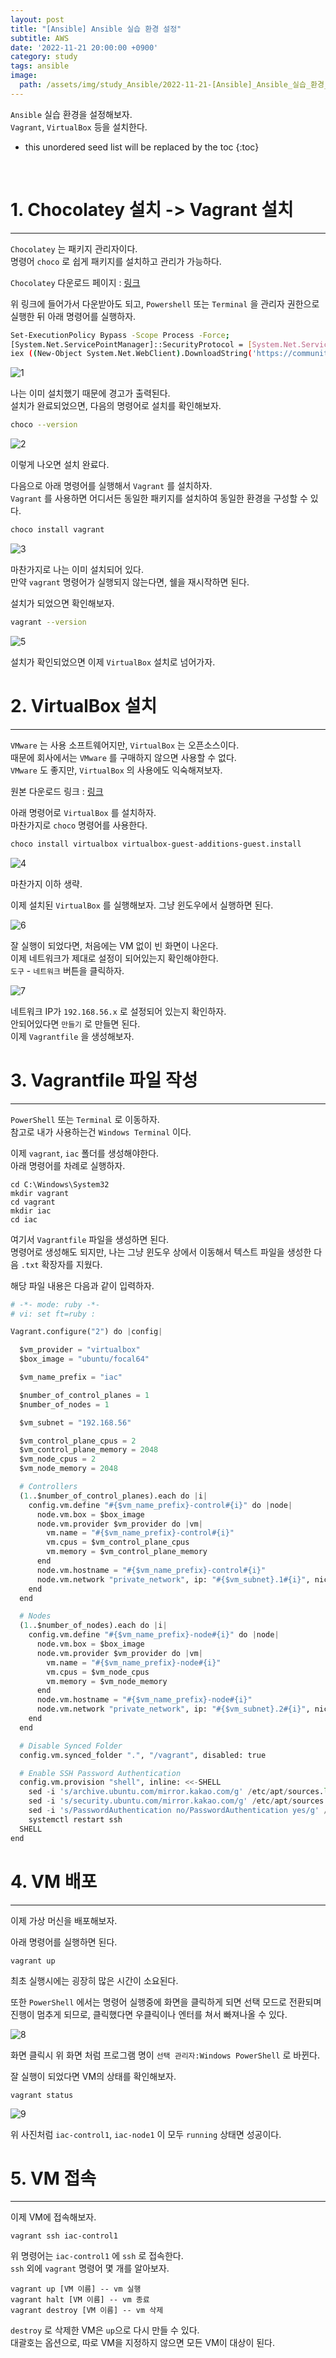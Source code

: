 ```yaml
---
layout: post
title: "[Ansible] Ansible 실습 환경 설정"
subtitle: AWS
date: '2022-11-21 20:00:00 +0900'
category: study
tags: ansible
image:
  path: /assets/img/study_Ansible/2022-11-21-[Ansible]_Ansible_실습_환경_설정/logo.png
---
```


`Ansible` 실습 환경을 설정해보자.<br>
`Vagrant`, `VirtualBox` 등을 설치한다.

<!--more-->

* this unordered seed list will be replaced by the toc
{:toc}

<br>


# 1. Chocolatey 설치 -> Vagrant 설치
---

`Chocolatey` 는 패키지 관리자이다.<br>
명령어 `choco` 로 쉽게 패키지를 설치하고 관리가 가능하다.<br>

`Chocolatey` 다운로드 페이지 : [링크](https://chocolatey.org/install)

위 링크에 들어가서 다운받아도 되고, `Powershell` 또는 `Terminal` 을 관리자 권한으로 실행한 뒤 아래 명령어를 실행하자.

```bash
Set-ExecutionPolicy Bypass -Scope Process -Force; 
[System.Net.ServicePointManager]::SecurityProtocol = [System.Net.ServicePointManager]::SecurityProtocol -bor 3072; 
iex ((New-Object System.Net.WebClient).DownloadString('https://community.chocolatey.org/install.ps1'))
```

![1](/assets/img/study_Ansible/2022-11-21-[Ansible]_Ansible_실습_환경_설정/1.png)

나는 이미 설치했기 때문에 경고가 출력된다.<br>
설치가 완료되었으면, 다음의 명령어로 설치를 확인해보자.<br>

```bash
choco --version
```

![2](/assets/img/study_Ansible/2022-11-21-[Ansible]_Ansible_실습_환경_설정/2.png)

이렇게 나오면 설치 완료다.

다음으로 아래 명령어를 실행해서 `Vagrant` 를 설치하자.<br>
`Vagrant` 를 사용하면 어디서든 동일한 패키지를 설치하여 동일한 환경을 구성할 수 있다.

```bash
choco install vagrant
```

![3](/assets/img/study_Ansible/2022-11-21-[Ansible]_Ansible_실습_환경_설정/3.png)

마찬가지로 나는 이미 설치되어 있다.<br>
만약 `vagrant` 명령어가 실행되지 않는다면, 쉘을 재시작하면 된다.<br>

설치가 되었으면 확인해보자.

```bash
vagrant --version
```

![5](/assets/img/study_Ansible/2022-11-21-[Ansible]_Ansible_실습_환경_설정/5.png)

설치가 확인되었으면 이제 `VirtualBox` 설치로 넘어가자.

# 2. VirtualBox 설치
---

`VMware` 는 사용 소프트웨어지만, `VirtualBox` 는 오픈소스이다.<br>
때문에 회사에서는 `VMware` 를 구매하지 않으면 사용할 수 없다.<br>
`VMware` 도 좋지만, `VirtualBox` 의 사용에도 익숙해져보자.

원본 다운로드 링크 : [링크](https://www.virtualbox.org/wiki/Downloads)

아래 명령어로 `VirtualBox` 를 설치하자.<br>
마찬가지로 `choco` 명령어를 사용한다.

```bash
choco install virtualbox virtualbox-guest-additions-guest.install
```

![4](/assets/img/study_Ansible/2022-11-21-[Ansible]_Ansible_실습_환경_설정/4.png)

마찬가지 이하 생략.

이제 설치된 `VirtualBox` 를 실행해보자.
그냥 윈도우에서 실행하면 된다.

![6](/assets/img/study_Ansible/2022-11-21-[Ansible]_Ansible_실습_환경_설정/6.png)

잘 실행이 되었다면, 처음에는 VM 없이 빈 화면이 나온다.<br>
이제 네트워크가 제대로 설정이 되어있는지 확인해야한다.<br>
`도구` - `네트워크` 버튼을 클릭하자.

![7](/assets/img/study_Ansible/2022-11-21-[Ansible]_Ansible_실습_환경_설정/7.png)

네트워크 IP가 `192.168.56.x` 로 설정되어 있는지 확인하자.<br>
안되어있다면 `만들기` 로 만들면 된다.<br>
이제 `Vagrantfile` 을 생성해보자.

# 3. Vagrantfile 파일 작성
---

`PowerShell` 또는 `Terminal` 로 이동하자.<br>
참고로 내가 사용하는건 `Windows Terminal` 이다.<br>

이제 `vagrant`, `iac` 폴더를 생성해야한다.<br>
아래 명령어를 차례로 실행하자.<br>

```
cd C:\Windows\System32
mkdir vagrant
cd vagrant
mkdir iac
cd iac
```

여기서 `Vagrantfile` 파일을 생성하면 된다.<br>
명령어로 생성해도 되지만, 나는 그냥 윈도우 상에서 이동해서 텍스트 파일을 생성한 다음 `.txt` 확장자를 지웠다.

해당 파일 내용은 다음과 같이 입력하자.

```Python
# -*- mode: ruby -*-
# vi: set ft=ruby :

Vagrant.configure("2") do |config|

  $vm_provider = "virtualbox"
  $box_image = "ubuntu/focal64"

  $vm_name_prefix = "iac"

  $number_of_control_planes = 1
  $number_of_nodes = 1

  $vm_subnet = "192.168.56"

  $vm_control_plane_cpus = 2
  $vm_control_plane_memory = 2048
  $vm_node_cpus = 2
  $vm_node_memory = 2048

  # Controllers
  (1..$number_of_control_planes).each do |i|
    config.vm.define "#{$vm_name_prefix}-control#{i}" do |node|
      node.vm.box = $box_image
      node.vm.provider $vm_provider do |vm|
        vm.name = "#{$vm_name_prefix}-control#{i}"
        vm.cpus = $vm_control_plane_cpus
        vm.memory = $vm_control_plane_memory
      end
      node.vm.hostname = "#{$vm_name_prefix}-control#{i}"
      node.vm.network "private_network", ip: "#{$vm_subnet}.1#{i}", nic_type: "virtio"
    end
  end

  # Nodes
  (1..$number_of_nodes).each do |i|
    config.vm.define "#{$vm_name_prefix}-node#{i}" do |node|
      node.vm.box = $box_image
      node.vm.provider $vm_provider do |vm|
        vm.name = "#{$vm_name_prefix}-node#{i}"
        vm.cpus = $vm_node_cpus
        vm.memory = $vm_node_memory
      end
      node.vm.hostname = "#{$vm_name_prefix}-node#{i}"
      node.vm.network "private_network", ip: "#{$vm_subnet}.2#{i}", nic_type: "virtio"
    end
  end

  # Disable Synced Folder
  config.vm.synced_folder ".", "/vagrant", disabled: true

  # Enable SSH Password Authentication
  config.vm.provision "shell", inline: <<-SHELL
    sed -i 's/archive.ubuntu.com/mirror.kakao.com/g' /etc/apt/sources.list
    sed -i 's/security.ubuntu.com/mirror.kakao.com/g' /etc/apt/sources.list
    sed -i 's/PasswordAuthentication no/PasswordAuthentication yes/g' /etc/ssh/sshd_config
    systemctl restart ssh
  SHELL
end
```

# 4. VM 배포
---

이제 가상 머신을 배포해보자.

아래 명령어를 실행하면 된다.

```
vagrant up
```

최초 실행시에는 굉장히 많은 시간이 소요된다.<br>

또한 `PowerShell` 에서는 명령어 실행중에 화면을 클릭하게 되면 선택 모드로 전환되며 진행이 멈추게 되므로, 클릭했다면 우클릭이나 엔터를 쳐서 빠져나올 수 있다.

![8](/assets/img/study_Ansible/2022-11-21-[Ansible]_Ansible_실습_환경_설정/8.png)

화면 클릭시 위 화면 처럼 프로그램 명이 `선택 관리자:Windows PowerShell` 로 바뀐다.

잘 실행이 되었다면 VM의 상태를 확인해보자.

```
vagrant status
```

![9](/assets/img/study_Ansible/2022-11-21-[Ansible]_Ansible_실습_환경_설정/9.png)

위 사진처럼 `iac-control1`, `iac-node1` 이 모두 `running` 상태면 성공이다.

# 5. VM 접속
---

이제 VM에 접속해보자.

```
vagrant ssh iac-control1
```

위 명령어는 `iac-control1` 에 `ssh` 로 접속한다.<br>
`ssh` 외에 `vagrant` 명령어 몇 개를 알아보자.<br>

```
vagrant up [VM 이름] -- vm 실행
vagrant halt [VM 이름] -- vm 종료
vagrant destroy [VM 이름] -- vm 삭제
```

`destroy` 로 삭제한 VM은 `up`으로 다시 만들 수 있다.<br>
대괄호는 옵션으로, 따로 VM을 지정하지 않으면 모든 VM이 대상이 된다.
